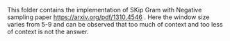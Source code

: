 This folder contains the implementation of SKip Gram with Negative sampling paper https://arxiv.org/pdf/1310.4546 . Here the window size varies from 5-9 and can be observed that too much of context and too less of context is not the answer.
